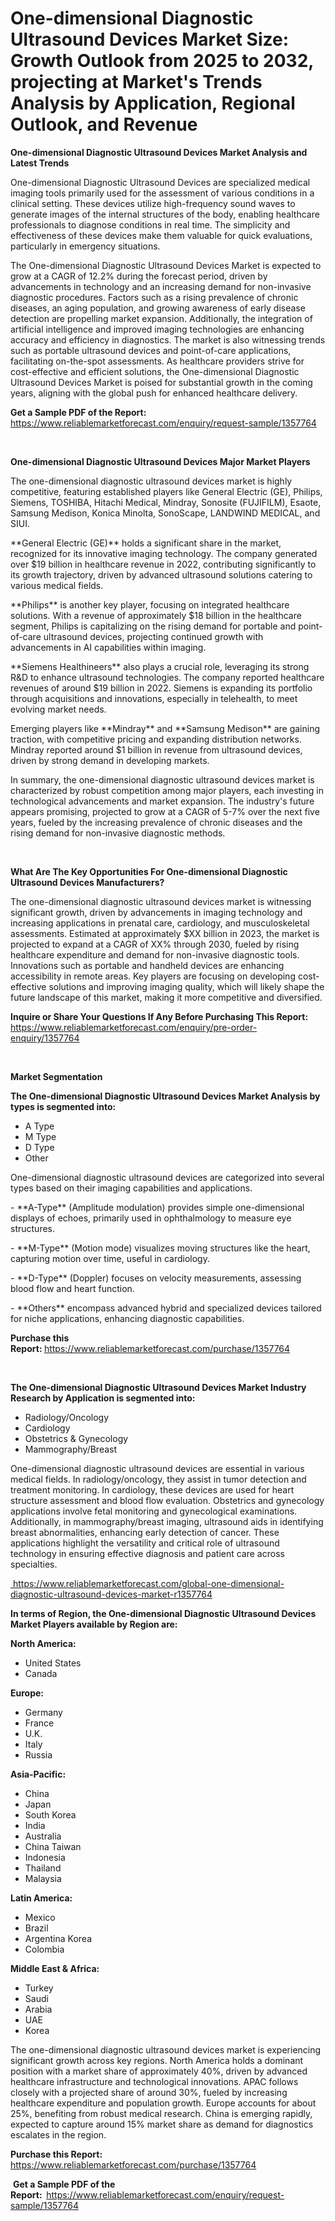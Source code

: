 <p><h1>One-dimensional Diagnostic Ultrasound Devices Market Size: Growth Outlook from 2025 to 2032, projecting at Market's Trends Analysis by Application, Regional Outlook, and Revenue</h1></p><p><strong>One-dimensional Diagnostic Ultrasound Devices Market Analysis and Latest Trends</strong></p>
<p><p>One-dimensional Diagnostic Ultrasound Devices are specialized medical imaging tools primarily used for the assessment of various conditions in a clinical setting. These devices utilize high-frequency sound waves to generate images of the internal structures of the body, enabling healthcare professionals to diagnose conditions in real time. The simplicity and effectiveness of these devices make them valuable for quick evaluations, particularly in emergency situations.</p><p>The One-dimensional Diagnostic Ultrasound Devices Market is expected to grow at a CAGR of 12.2% during the forecast period, driven by advancements in technology and an increasing demand for non-invasive diagnostic procedures. Factors such as a rising prevalence of chronic diseases, an aging population, and growing awareness of early disease detection are propelling market expansion. Additionally, the integration of artificial intelligence and improved imaging technologies are enhancing accuracy and efficiency in diagnostics. The market is also witnessing trends such as portable ultrasound devices and point-of-care applications, facilitating on-the-spot assessments. As healthcare providers strive for cost-effective and efficient solutions, the One-dimensional Diagnostic Ultrasound Devices Market is poised for substantial growth in the coming years, aligning with the global push for enhanced healthcare delivery.</p></p>
<p><strong>Get a Sample PDF of the Report:&nbsp;</strong> <a href="https://www.reliablemarketforecast.com/enquiry/request-sample/1357764?utm_campaign=2808&utm_medium=2&utm_source=Github&utm_content=ia&utm_term=14042025&utm_id=one-dimensional-diagnostic-ultrasound-devices">https://www.reliablemarketforecast.com/enquiry/request-sample/1357764</a></p>
<p>&nbsp;</p>
<p><strong>One-dimensional Diagnostic Ultrasound Devices Major Market Players</strong></p>
<p><p>The one-dimensional diagnostic ultrasound devices market is highly competitive, featuring established players like General Electric (GE), Philips, Siemens, TOSHIBA, Hitachi Medical, Mindray, Sonosite (FUJIFILM), Esaote, Samsung Medison, Konica Minolta, SonoScape, LANDWIND MEDICAL, and SIUI. </p><p>**General Electric (GE)** holds a significant share in the market, recognized for its innovative imaging technology. The company generated over $19 billion in healthcare revenue in 2022, contributing significantly to its growth trajectory, driven by advanced ultrasound solutions catering to various medical fields.</p><p>**Philips** is another key player, focusing on integrated healthcare solutions. With a revenue of approximately $18 billion in the healthcare segment, Philips is capitalizing on the rising demand for portable and point-of-care ultrasound devices, projecting continued growth with advancements in AI capabilities within imaging.</p><p>**Siemens Healthineers** also plays a crucial role, leveraging its strong R&D to enhance ultrasound technologies. The company reported healthcare revenues of around $19 billion in 2022. Siemens is expanding its portfolio through acquisitions and innovations, especially in telehealth, to meet evolving market needs.</p><p>Emerging players like **Mindray** and **Samsung Medison** are gaining traction, with competitive pricing and expanding distribution networks. Mindray reported around $1 billion in revenue from ultrasound devices, driven by strong demand in developing markets.</p><p>In summary, the one-dimensional diagnostic ultrasound devices market is characterized by robust competition among major players, each investing in technological advancements and market expansion. The industry's future appears promising, projected to grow at a CAGR of 5-7% over the next five years, fueled by the increasing prevalence of chronic diseases and the rising demand for non-invasive diagnostic methods.</p></p>
<p>&nbsp;</p>
<p><strong>What Are The Key Opportunities For One-dimensional Diagnostic Ultrasound Devices Manufacturers?</strong></p>
<p><p>The one-dimensional diagnostic ultrasound devices market is witnessing significant growth, driven by advancements in imaging technology and increasing applications in prenatal care, cardiology, and musculoskeletal assessments. Estimated at approximately $XX billion in 2023, the market is projected to expand at a CAGR of XX% through 2030, fueled by rising healthcare expenditure and demand for non-invasive diagnostic tools. Innovations such as portable and handheld devices are enhancing accessibility in remote areas. Key players are focusing on developing cost-effective solutions and improving imaging quality, which will likely shape the future landscape of this market, making it more competitive and diversified.</p></p>
<p><strong>Inquire or Share Your Questions If Any Before Purchasing This Report:</strong> <a href="https://www.reliablemarketforecast.com/enquiry/pre-order-enquiry/1357764?utm_campaign=2808&utm_medium=2&utm_source=Github&utm_content=ia&utm_term=14042025&utm_id=one-dimensional-diagnostic-ultrasound-devices">https://www.reliablemarketforecast.com/enquiry/pre-order-enquiry/1357764</a></p>
<p>&nbsp;</p>
<p><strong>Market Segmentation</strong></p>
<p><strong>The One-dimensional Diagnostic Ultrasound Devices Market Analysis by types is segmented into:</strong></p>
<p><ul><li>A Type</li><li>M Type</li><li>D Type</li><li>Other</li></ul></p>
<p><p>One-dimensional diagnostic ultrasound devices are categorized into several types based on their imaging capabilities and applications. </p><p>- **A-Type** (Amplitude modulation) provides simple one-dimensional displays of echoes, primarily used in ophthalmology to measure eye structures. </p><p>- **M-Type** (Motion mode) visualizes moving structures like the heart, capturing motion over time, useful in cardiology. </p><p>- **D-Type** (Doppler) focuses on velocity measurements, assessing blood flow and heart function. </p><p>- **Others** encompass advanced hybrid and specialized devices tailored for niche applications, enhancing diagnostic capabilities.</p></p>
<p><strong>Purchase this Report:&nbsp;</strong><a href="https://www.reliablemarketforecast.com/purchase/1357764?utm_campaign=2808&utm_medium=2&utm_source=Github&utm_content=ia&utm_term=14042025&utm_id=one-dimensional-diagnostic-ultrasound-devices">https://www.reliablemarketforecast.com/purchase/1357764</a></p>
<p>&nbsp;</p>
<p><strong>The One-dimensional Diagnostic Ultrasound Devices Market Industry Research by Application is segmented into:</strong></p>
<p><ul><li>Radiology/Oncology</li><li>Cardiology</li><li>Obstetrics & Gynecology</li><li>Mammography/Breast</li></ul></p>
<p><p>One-dimensional diagnostic ultrasound devices are essential in various medical fields. In radiology/oncology, they assist in tumor detection and treatment monitoring. In cardiology, these devices are used for heart structure assessment and blood flow evaluation. Obstetrics and gynecology applications involve fetal monitoring and gynecological examinations. Additionally, in mammography/breast imaging, ultrasound aids in identifying breast abnormalities, enhancing early detection of cancer. These applications highlight the versatility and critical role of ultrasound technology in ensuring effective diagnosis and patient care across specialties.</p></p>
<p><a href="https://www.reliablemarketforecast.com/global-one-dimensional-diagnostic-ultrasound-devices-market-r1357764?utm_campaign=2808&utm_medium=2&utm_source=Github&utm_content=ia&utm_term=14042025&utm_id=one-dimensional-diagnostic-ultrasound-devices">&nbsp;https://www.reliablemarketforecast.com/global-one-dimensional-diagnostic-ultrasound-devices-market-r1357764</a></p>
<p><strong>In terms of Region, the One-dimensional Diagnostic Ultrasound Devices Market Players available by Region are:</strong></p>
<p>
    <p> <strong> North America: </strong>
        <ul>
            <li>United States</li>
            <li>Canada</li>
        </ul>
        </p> 
    <p> <strong> Europe: </strong>
        <ul>
            <li>Germany</li>
            <li>France</li>
            <li>U.K.</li>
            <li>Italy</li>
            <li>Russia</li>
        </ul>
        </p> 
    <p> <strong> Asia-Pacific: </strong>
        <ul>
            <li>China</li>
            <li>Japan</li>
            <li>South Korea</li>
            <li>India</li>
            <li>Australia</li>
            <li>China Taiwan</li>
            <li>Indonesia</li>
            <li>Thailand</li>
            <li>Malaysia</li>
        </ul>
        </p> 
    <p> <strong> Latin America: </strong>
        <ul>
            <li>Mexico</li>
            <li>Brazil</li>
            <li>Argentina Korea</li>
            <li>Colombia</li>
        </ul>
        </p> 
    <p> <strong> Middle East & Africa: </strong>
        <ul>
            <li>Turkey</li>
            <li>Saudi</li>
            <li>Arabia</li>
            <li>UAE</li>
            <li>Korea</li>
        </ul>
    </p>
    </p>
<p><p>The one-dimensional diagnostic ultrasound devices market is experiencing significant growth across key regions. North America holds a dominant position with a market share of approximately 40%, driven by advanced healthcare infrastructure and technological innovations. APAC follows closely with a projected share of around 30%, fueled by increasing healthcare expenditure and population growth. Europe accounts for about 25%, benefiting from robust medical research. China is emerging rapidly, expected to capture around 15% market share as demand for diagnostics escalates in the region.</p></p>
<p><strong>Purchase this Report: </strong><a href="https://www.reliablemarketforecast.com/purchase/1357764?utm_campaign=2808&utm_medium=2&utm_source=Github&utm_content=ia&utm_term=14042025&utm_id=one-dimensional-diagnostic-ultrasound-devices">https://www.reliablemarketforecast.com/purchase/1357764</a></p>
<p>&nbsp;<strong>Get a Sample PDF of the Report:&nbsp;&nbsp;</strong><a href="https://www.reliablemarketforecast.com/enquiry/request-sample/1357764?utm_campaign=2808&utm_medium=2&utm_source=Github&utm_content=ia&utm_term=14042025&utm_id=one-dimensional-diagnostic-ultrasound-devices">https://www.reliablemarketforecast.com/enquiry/request-sample/1357764</a></p>
<p><strong></strong></p>
<p><p></p><p></p><p></p></p>